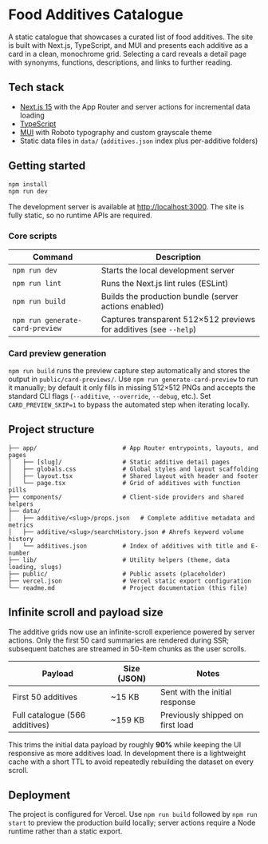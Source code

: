 # Food Additives Catalogue

A static catalogue that showcases a curated list of food additives. The site is built with Next.js, TypeScript, and MUI and presents each additive as a card in a clean, monochrome grid. Selecting a card reveals a detail page with synonyms, functions, descriptions, and links to further reading.

## Tech stack

- [Next.js 15](https://nextjs.org/) with the App Router and server actions for incremental data loading
- [TypeScript](https://www.typescriptlang.org/)
- [MUI](https://mui.com/material-ui/) with Roboto typography and custom grayscale theme
- Static data files in `data/` (`additives.json` index plus per-additive folders)

## Getting started

```bash
npm install
npm run dev
```

The development server is available at [http://localhost:3000](http://localhost:3000). The site is fully static, so no runtime APIs are required.

### Core scripts

| Command                  | Description                                                             |
| ------------------------ | ----------------------------------------------------------------------- |
| `npm run dev`            | Starts the local development server                                     |
| `npm run lint`           | Runs the Next.js lint rules (ESLint)                                    |
| `npm run build`          | Builds the production bundle (server actions enabled)                   |
| `npm run generate-card-preview` | Captures transparent 512×512 previews for additives (see `--help`) |

### Card preview generation

`npm run build` runs the preview capture step automatically and stores the output in `public/card-previews/`. Use
`npm run generate-card-preview` to run it manually; by default it only fills in missing 512×512 PNGs and accepts the standard
CLI flags (`--additive`, `--override`, `--debug`, etc.). Set `CARD_PREVIEW_SKIP=1` to bypass the automated step when iterating
locally.

## Project structure

```text
├── app/                        # App Router entrypoints, layouts, and pages
│   ├── [slug]/                 # Static additive detail pages
│   ├── globals.css             # Global styles and layout scaffolding
│   ├── layout.tsx              # Shared layout with header and footer
│   └── page.tsx                # Grid of additives with function pills
├── components/                 # Client-side providers and shared helpers
├── data/
│   ├── additive/<slug>/props.json   # Complete additive metadata and metrics
│   ├── additive/<slug>/searchHistory.json # Ahrefs keyword volume history
│   └── additives.json          # Index of additives with title and E-number
├── lib/                        # Utility helpers (theme, data loading, slugs)
├── public/                     # Public assets (placeholder)
├── vercel.json                 # Vercel static export configuration
└── readme.md                   # Project documentation (this file)
```

## Infinite scroll and payload size

The additive grids now use an infinite-scroll experience powered by server actions. Only the first 50 card summaries are rendered during SSR; subsequent batches are streamed in 50-item chunks as the user scrolls.

| Payload | Size (JSON) | Notes |
| ------- | ----------- | ----- |
| First 50 additives | ~15 KB | Sent with the initial response |
| Full catalogue (566 additives) | ~159 KB | Previously shipped on first load |

This trims the initial data payload by roughly **90%** while keeping the UI responsive as more additives load. In development there is a lightweight cache with a short TTL to avoid repeatedly rebuilding the dataset on every scroll.

## Deployment

The project is configured for Vercel. Use `npm run build` followed by `npm run start` to preview the production build locally; server actions require a Node runtime rather than a static export.
